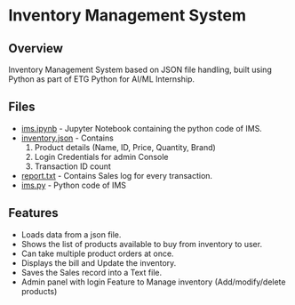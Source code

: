 # Inventory Management System

## Overview
Inventory Management System based on JSON file handling, built using Python as part of ETG Python for AI/ML Internship.

## Files

* [ims.ipynb](/ims.ipynb) - Jupyter Notebook containing the python code of IMS.
* [inventory.json](/inventory.json) - Contains 
    1. Product details (Name, ID, Price, Quantity, Brand)
    2. Login Credentials for admin Console
    3. Transaction ID count
* [report.txt](/report.txt) - Contains Sales log for every transaction.
* [ims.py](/ims.py) - Python code of IMS

## Features

* Loads data from a json file. 
* Shows the list of products available to buy from inventory to user. 
* Can take multiple product orders at once. 
* Displays the bill and Update the inventory. 
* Saves the Sales record into a Text file. 
* Admin panel with login Feature to Manage inventory (Add/modify/delete products) 
